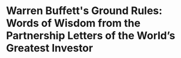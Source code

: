 # Warren Buffett's Ground Rules: Words of Wisdom from the Partnership Letters of the World’s Greatest Investor

## 

